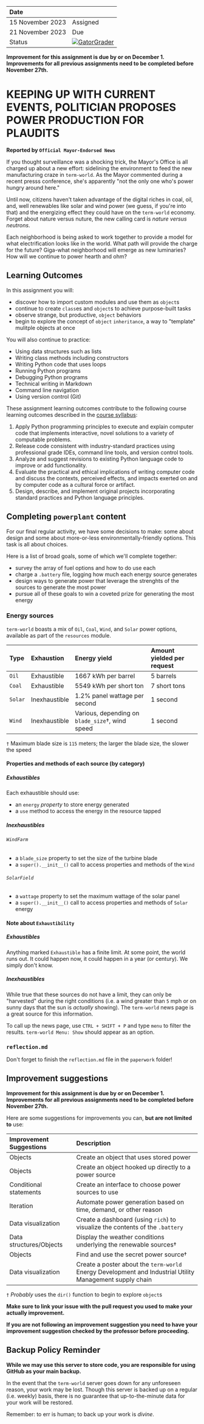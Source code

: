 | Date              |          |
|:------------------|:---------|
| 15 November 2023 | Assigned |
| 21 November 2023 | Due      |
| Status            | [![GatorGrader](../../actions/workflows/main.yml/badge.svg)](../../actions/workflows/main.yml) |

**Improvement for this assignment is due by or on December 1. Improvements for all previous assignments need to be completed before November 27th.**

# KEEPING UP WITH CURRENT EVENTS, POLITICIAN PROPOSES POWER PRODUCTION FOR PLAUDITS

**Reported by `Official Mayor-Endorsed News`**

If you thought surveillance was a shocking trick, the Mayor's Office is all charged up about a new effort: sidelining the environment to feed the new manufacturing craze in `term-world`. As the Mayor commented during a recent presss conference, she's apparently "not the only one who's power hungry around here."

Until now, citizens haven't taken advantage of the digital riches in coal, oil, and, well renewables like solar and wind power (we guess, if you're into that) and the energizing effect they could have on the `term-world` economy. Forget about nature versus nuture, the new calling card is _nature versus neutrons_.

Each neighborhood is being asked to work together to provide a model for what electrification looks like in the world. What path will provide the charge for the future? Giga-what neighborhood will emerge as new luminaries? How will we continue to power hearth and ohm?

## Learning Outcomes

In this assignment you will:

* discover how to import custom modules and use them as `object`s
* continue to create `class`es and `object`s to achieve purpose-built tasks
* observe strange, but productive, `object` behaviors
* begin to explore the concept of `object` `inheritance`, a way to "template" mulitple objects at once

You will also continue to practice:

- Using data structures such as lists
- Writing class methods including constructors
- Writing Python code that uses loops
- Running Python programs
- Debugging Python programs
- Technical writing in Markdown
- Command line navigation
- Using version control (Git)

These assignment learning outcomes contribute to the following course learning outcomes described in the [course syllabus](https://github.com/cmpsc100-allegheny-college/course_information):

1. Apply Python programming principles to execute and explain computer code that implements interactive, novel solutions to a variety of computable problems.
2. Release code consistent with industry-standard practices using professional grade IDEs, command line tools, and version control tools.
3. Analyze and suggest revisions to existing Python language code to improve or add functionality.
4. Evaluate the practical and ethical implications of writing computer code and discuss the contexts, perceived effects, and impacts exerted on and by computer code as a cultural force or artifact.
5. Design, describe, and implement original projects incorporating standard practices and Python language principles.

## Completing `powerplant` content

For our final regular activity, we have some decisions to make: some about design and some about more-or-less environmentally-friendly options. This task is all about choices. 

Here is a list of broad goals, some of which we'll complete together:

* survey the array of fuel options and how to do use each
* charge a `.battery` file, logging how much each energy source generates
* design ways to generate power that leverage the strenghts of the sources to generate the most power
* pursue all of these goals to win a coveted prize for generating the most energy

### Energy sources

`term-world` boasts a mix of `Oil`, `Coal`, `Wind`, and `Solar` power options, available as part of the `resources` module.

|Type |Exhaustion |Energy yield |Amount yielded per request|
|:----|:----------|:------------|:--------------|
|`Oil`|Exhaustible|1667 kWh per barrel |5 barrels |
|`Coal`|Exhaustible|5549 kWh per short ton|7 short tons|
|`Solar`|Inexhaustible|1.2% panel wattage per second |1 second |
|`Wind`|Inexhaustible |Various, depending on `blade_size`†, wind speed |1 second |

`†` Maximum blade size is `115` meters; the larger the blade size, the slower the speed

#### Properties and methods of each source (by category)

##### Exhaustibles

Each exhaustible should use:

* an `energy` _property_ to store energy generated
* a `use` method to access the energy in the resource tapped

##### Inexhaustibles

###### `WindFarm`

* a `blade_size` property to set the size of the turbine blade
* a `super().__init__()` call to access properties and methods of the `Wind`

###### `SolarField`

* a `wattage` property to set the maximum wattage of the solar panel
* a `super().__init__()` call to access properties and methods of `Solar` energy

#### Note about `Exhaustibility`

##### Exhaustibles

Anything marked `Exhaustible` has a finite limit. At some point, the world runs out. It could happen now, it could happen in a year (or century). We simply don't know.

##### Inexhaustibles

While true that these sources do not have a limit, they can only be "harvested" during the right conditions (i.e. a wind greater than `5` mph or on sunny days that the sun is _actually_ showing). The `term-world` news page is a great source for this information. 

To call up the news page, use `CTRL + SHIFT + P` and type `menu` to filter the results. `term-world Menu: Show` should appear as an option.

### `reflection.md`

Don't forget to finish the `reflection.md` file in the `paperwork` folder!

## Improvement suggestions

**Improvement for this assignment is due by or on December 1. Improvements for all previous assignments need to be completed before November 27th.**

Here are some suggestions for improvements you can, **but are not limited to** use:

|Improvement Suggestions |Description        |
|:-----------------------|:------------------|
|Objects            |Create an object that uses stored power |
|Objects            |Create an object hooked up directly to a power source |
|Conditional statements |Create an interface to choose power sources to use |
|Iteration          |Automate power generation based on time, demand, or other reason |
|Data visualization           |Create a dashboard (using `rich`) to visualize the contents of the `.battery`|
|Data structures/Objects    |Display the weather conditions underlying the renewable sources†|
|Objects            |Find and use the secret power source† |
|Data visualization |Create a poster about the `term-world` Energy Development and Industrial Utility Management supply chain |

`†` _Probably_ uses the `dir()` function to begin to explore `object`s

**Make sure to link your issue with the pull request you used to make your actually improvement.**

**If you are not following an improvement suggestion you need to have your improvement suggestion checked by the professor before proceeding.**

## Backup Policy Reminder

**While we may use this server to store code, you are responsible for using GitHub as your main backup.**

In the event that the `term-world` server goes down for any unforeseen reason, your work may be lost. Though this server is backed up on a regular (i.e. weekly) basis, there is no guarantee that up-to-the-minute data for your work will be restored.

Remember: to err is human; to back up your work is *divine*.